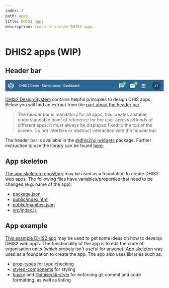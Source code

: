 ```yaml
---
index: 3
path: apps
title: DHIS2 apps
description: Learn to create DHIS2 apps.
---
```


# DHIS2 apps (WIP)

## Header bar
![Header bar][header-image]

[DHIS2 Design System][design-system] contains helpful principles to design DHIS apps. Below you will find an extract from the [part about the header bar][design-system-header].

>The header bar is mandatory for all apps, this creates a stable, understandable point of reference for the user across all kinds of different apps. It must always be displayed fixed to the top of the screen. Do not interfere or obstruct interaction with the header bar.

The header bar is available in the [@dhis2/ui-widgets][npm-widgets] package. Further instruction to use the library can be found [here][ui].

## App skeleton
[The app skeleton repository][app-skeleton] may be used as a foundation to create DHIS2 web apps. The following files have variables/properties that need to be changed (e.g. name of the app):
* [package.json][app-skeleton-package]
* [public/index.html][app-skeleton-html]
* [public/manifest.json][app-skeleton-manifest]
* [src/index.js][app-skeleton-js]

## App example
[This example DHIS2 app][app-example] may be used to get some ideas on how to develop DHIS2 web apps. The functionality of the app is to edit the code of organisation units (which probaly isn't useful for anyone). [App skeleton][apps-app-skeleton] was used as a foundation to create the app. The app also uses libraries such as:
* [prop-types][prop-types] for type checking
* [styled-components][styled-components] for styling
* [husky][husky] and [@dhise/cli-style][cli-style] for enforcing git commit and code formatting, as well as linting

[header-image]: images/headerbar.png
[design-system]: https://github.com/dhis2/design-system
[design-system-header]: https://github.com/dhis2/design-system/blob/master/organisms/header-bar.md
[npm-widgets]: https://www.npmjs.com/package/@dhis2/ui-widgets
[ui]: ../ui
[app-skeleton]: https://github.com/dhis2designlab/app-base
[react-cra]: ../react#running-the-app
[app-skeleton-package]: https://github.com/dhis2designlab/app-base/tree/master/package.json
[app-skeleton-html]: https://github.com/dhis2designlab/app-base/tree/master/public/index.html
[app-skeleton-manifest]: https://github.com/dhis2designlab/app-base/tree/master/public/manifest.json
[app-skeleton-js]: https://github.com/dhis2designlab/app-base/tree/master/src/index.js
[apps-app-skeleton]: #app-skeleton
[app-example]: https://github.com/dhis2designlab/app-example
[prop-types]: https://www.npmjs.com/package/prop-types
[styled-components]: https://www.styled-components.com/
[husky]: https://www.npmjs.com/package/husky
[cli-style]: https://www.npmjs.com/package/@dhis2/cli-style